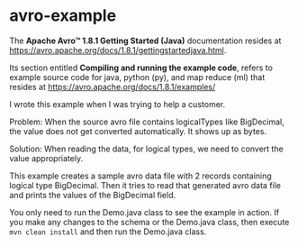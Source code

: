 # avro-example

The __Apache Avro™ 1.8.1 Getting Started (Java)__ documentation resides at <https://avro.apache.org/docs/1.8.1/gettingstartedjava.html>. 

Its section entitled __Compiling and running the example code__, refers to example source code for java, python (py), and map reduce (ml) that resides at
<https://avro.apache.org/docs/1.8.1/examples/>

I wrote this example when I was trying to help a customer.

Problem:
When the source avro file contains logicalTypes like BigDecimal, the value does not get converted automatically.
It shows up as bytes.

Solution:
When reading the data, for logical types, we need to convert the value appropriately.

This example creates a sample avro data file with 2 records containing logical type BigDecimal.
Then it tries to read that generated avro data file and prints the values of the BigDecimal field.

You only need to run the Demo.java class to see the example in action.
If you make any changes to the schema or the Demo.java class, then execute ```mvn clean install``` and then run the Demo.java class.
